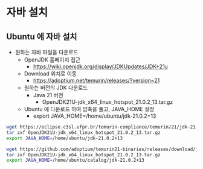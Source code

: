 # 자바 설치 

## Ubuntu 에 자바 설치 
- 원하는 자바 파일을 다운로드 
  - OpenJDK 홈페이지 접근 
    - https://wiki.openjdk.org/display/JDKUpdates/JDK+21u
  - Download 위치로 이동
    - https://adoptium.net/temurin/releases/?version=21
  - 원하는 버전의 JDK 다운로드 
    - Java 21 버전
      - OpenJDK21U-jdk_x64_linux_hotspot_21.0.2_13.tar.gz
  - Ubuntu 에 다운로드 하여 압축을 풀고, JAVA_HOME 설정 
    - export JAVA_HOME=/home/ubuntu/jdk-21.0.2+13

```bash
wget https://eclipse.c3sl.ufpr.br/temurin-compliance/temurin/21/jdk-21.0.2+13/OpenJDK21U-jdk_x64_linux_hotspot_21.0.2_13.tar.gz
tar zxf OpenJDK21U-jdk_x64_linux_hotspot_21.0.2_13.tar.gz
export JAVA_HOME=/home/ubuntu/jdk-21.0.2+13

wget https://github.com/adoptium/temurin21-binaries/releases/download/jdk-21.0.2%2B13/OpenJDK21U-jdk_x64_linux_hotspot_21.0.2_13.tar.gz
tar zxf OpenJDK21U-jdk_x64_linux_hotspot_21.0.2_13.tar.gz
export JAVA_HOME=/home/ubuntu/catalog/jdk-21.0.2+13
```